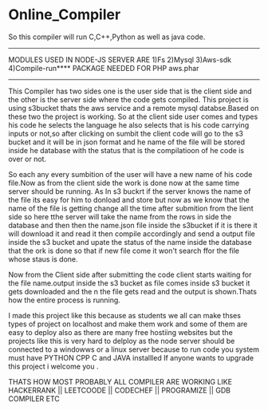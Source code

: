 # Online_Compiler

So this compiler will run C,C++,Python as well as java code.

*************************************
MODULES USED IN NODE-JS SERVER ARE
1)Fs  2)Mysql  3)Aws-sdk  4)Compile-run****
PACKAGE NEEDED FOR PHP
aws.phar
*************************************
This Compiler has two sides one is the user side that is the client side and the other is the server side where the code gets compiled.
This project is using s3bucket thats the aws service and a remote mysql databse.Based on these two the project is working.
So at the client side user comes and types his code he selects the language he also selects that is his code carrying inputs or not,so after clicking on sumbit 
the client code will go to the s3 bucket and it will be in json format and he name of the file will be stored inside he database with the status that is the compilatioon of he code is over or not.

So each any every sumbition of the user will have a new name of his code file.Now as from the client side the work is done now at the same time server should be running.
As In s3 buckrt if the server knows the name of the file its easy for him to donload and store but now as we know that the name of the file is getting change all the time after submition from the lient side so here tthe server will take the name from the rows in side the database and then then the name.json file inside the s3bucket if it is there it will download it and read it then compile accordingly and send a output file inside the s3 bucket and upate the status of the name inside the database that the ork is done so that if new file come it won't search ffor the file whose staus is done.

Now from the Client side after submitting the code client starts waiting for the file name.output inside the s3 bucket as file comes inside s3 bucket it gets downloaded and the n the file gets read and the output is shown.Thats how the entire process is running.

I made this project like this because as students we all can make thses types of project on localhost and make them work and some of them are easy to deploy also as there are many 
free hostiing websites but the projects like this is very hard to delploy as the node server should be connected to a windowws or a linux server because to run code you system must have PYTHON CPP C and JAVA installled 
If anyone wants to upgrade this project i welcome you .

THATS HOW  MOST PROBABLY ALL COMPILER ARE WORKING LIKE HACKERRANK || LEETCOODE || CODECHEF || PROGRAMIZE || GDB COMPILER ETC

